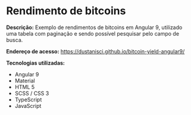 # Rendimento de bitcoins

<b>Descrição:</b> Exemplo de rendimentos de bitcoins em Angular 9, utilizado uma tabela com paginação e sendo possível pesquisar pelo campo de busca.

<b>Endereço de acesso:</b> https://dustanisci.github.io/bitcoin-yield-angular9/

<b>Tecnologias utilizadas:</b>
<ul>
  <li>Angular 9</li>
  <li>Material</li>
  <li>HTML 5 </li>
  <li>SCSS / CSS 3</li>
  <li>TypeScript</li>
  <li>JavaScript</li>
</ul>
